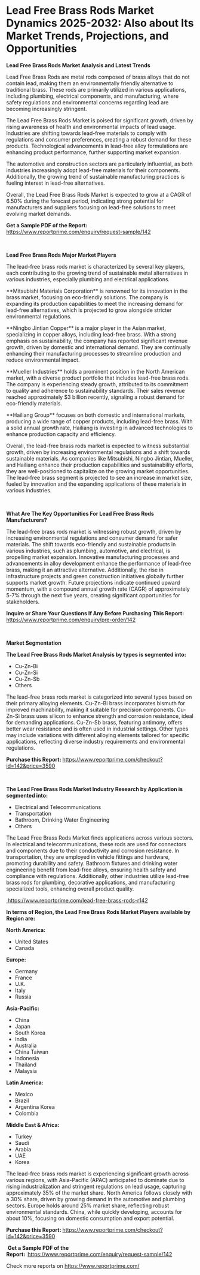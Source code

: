 <p><h1>Lead Free Brass Rods Market Dynamics 2025-2032: Also about Its Market Trends, Projections, and Opportunities</h1></p><p><strong>Lead Free Brass Rods Market Analysis and Latest Trends</strong></p>
<p><p>Lead Free Brass Rods are metal rods composed of brass alloys that do not contain lead, making them an environmentally friendly alternative to traditional brass. These rods are primarily utilized in various applications, including plumbing, electrical components, and manufacturing, where safety regulations and environmental concerns regarding lead are becoming increasingly stringent. </p><p>The Lead Free Brass Rods Market is poised for significant growth, driven by rising awareness of health and environmental impacts of lead usage. Industries are shifting towards lead-free materials to comply with regulations and consumer preferences, creating a robust demand for these products. Technological advancements in lead-free alloy formulations are enhancing product performance, further supporting market expansion. </p><p>The automotive and construction sectors are particularly influential, as both industries increasingly adopt lead-free materials for their components. Additionally, the growing trend of sustainable manufacturing practices is fueling interest in lead-free alternatives. </p><p>Overall, the Lead Free Brass Rods Market is expected to grow at a CAGR of 6.50% during the forecast period, indicating strong potential for manufacturers and suppliers focusing on lead-free solutions to meet evolving market demands.</p></p>
<p><strong>Get a Sample PDF of the Report:&nbsp;</strong> <a href="https://www.reportprime.com/enquiry/request-sample/142?utm_campaign=3559&utm_medium=2&utm_source=Github&utm_content=ia&utm_term=18032025&utm_id=lead-free-brass-rods">https://www.reportprime.com/enquiry/request-sample/142</a></p>
<p>&nbsp;</p>
<p><strong>Lead Free Brass Rods Major Market Players</strong></p>
<p><p>The lead-free brass rods market is characterized by several key players, each contributing to the growing trend of sustainable metal alternatives in various industries, especially plumbing and electrical applications.</p><p>**Mitsubishi Materials Corporation** is renowned for its innovation in the brass market, focusing on eco-friendly solutions. The company is expanding its production capabilities to meet the increasing demand for lead-free alternatives, which is projected to grow alongside stricter environmental regulations.</p><p>**Ningbo Jintian Copper** is a major player in the Asian market, specializing in copper alloys, including lead-free brass. With a strong emphasis on sustainability, the company has reported significant revenue growth, driven by domestic and international demand. They are continually enhancing their manufacturing processes to streamline production and reduce environmental impact.</p><p>**Mueller Industries** holds a prominent position in the North American market, with a diverse product portfolio that includes lead-free brass rods. The company is experiencing steady growth, attributed to its commitment to quality and adherence to sustainability standards. Their sales revenue reached approximately $3 billion recently, signaling a robust demand for eco-friendly materials.</p><p>**Hailiang Group** focuses on both domestic and international markets, producing a wide range of copper products, including lead-free brass. With a solid annual growth rate, Hailiang is investing in advanced technologies to enhance production capacity and efficiency.</p><p>Overall, the lead-free brass rods market is expected to witness substantial growth, driven by increasing environmental regulations and a shift towards sustainable materials. As companies like Mitsubishi, Ningbo Jintian, Mueller, and Hailiang enhance their production capabilities and sustainability efforts, they are well-positioned to capitalize on the growing market opportunities. The lead-free brass segment is projected to see an increase in market size, fueled by innovation and the expanding applications of these materials in various industries.</p></p>
<p>&nbsp;</p>
<p><strong>What Are The Key Opportunities For Lead Free Brass Rods Manufacturers?</strong></p>
<p><p>The lead-free brass rods market is witnessing robust growth, driven by increasing environmental regulations and consumer demand for safer materials. The shift towards eco-friendly and sustainable products in various industries, such as plumbing, automotive, and electrical, is propelling market expansion. Innovative manufacturing processes and advancements in alloy development enhance the performance of lead-free brass, making it an attractive alternative. Additionally, the rise in infrastructure projects and green construction initiatives globally further supports market growth. Future projections indicate continued upward momentum, with a compound annual growth rate (CAGR) of approximately 5-7% through the next five years, creating significant opportunities for stakeholders.</p></p>
<p><strong>Inquire or Share Your Questions If Any Before Purchasing This Report:</strong> <a href="https://www.reportprime.com/enquiry/pre-order/142?utm_campaign=3559&utm_medium=2&utm_source=Github&utm_content=ia&utm_term=18032025&utm_id=lead-free-brass-rods">https://www.reportprime.com/enquiry/pre-order/142</a></p>
<p>&nbsp;</p>
<p><strong>Market Segmentation</strong></p>
<p><strong>The Lead Free Brass Rods Market Analysis by types is segmented into:</strong></p>
<p><ul><li>Cu-Zn-Bi</li><li>Cu-Zn-Si</li><li>Cu-Zn-Sb</li><li>Others</li></ul></p>
<p><p>The lead-free brass rods market is categorized into several types based on their primary alloying elements. Cu-Zn-Bi brass incorporates bismuth for improved machinability, making it suitable for precision components. Cu-Zn-Si brass uses silicon to enhance strength and corrosion resistance, ideal for demanding applications. Cu-Zn-Sb brass, featuring antimony, offers better wear resistance and is often used in industrial settings. Other types may include variations with different alloying elements tailored for specific applications, reflecting diverse industry requirements and environmental regulations.</p></p>
<p><strong>Purchase this Report:&nbsp;</strong><a href="https://www.reportprime.com/checkout?id=142&price=3590&utm_campaign=3559&utm_medium=2&utm_source=Github&utm_content=ia&utm_term=18032025&utm_id=lead-free-brass-rods">https://www.reportprime.com/checkout?id=142&price=3590</a></p>
<p>&nbsp;</p>
<p><strong>The Lead Free Brass Rods Market Industry Research by Application is segmented into:</strong></p>
<p><ul><li>Electrical and Telecommunications</li><li>Transportation</li><li>Bathroom, Drinking Water Engineering</li><li>Others</li></ul></p>
<p><p>The Lead Free Brass Rods Market finds applications across various sectors. In electrical and telecommunications, these rods are used for connectors and components due to their conductivity and corrosion resistance. In transportation, they are employed in vehicle fittings and hardware, promoting durability and safety. Bathroom fixtures and drinking water engineering benefit from lead-free alloys, ensuring health safety and compliance with regulations. Additionally, other industries utilize lead-free brass rods for plumbing, decorative applications, and manufacturing specialized tools, enhancing overall product quality.</p></p>
<p><a href="https://www.reportprime.com/lead-free-brass-rods-r142?utm_campaign=3559&utm_medium=2&utm_source=Github&utm_content=ia&utm_term=18032025&utm_id=lead-free-brass-rods">&nbsp;https://www.reportprime.com/lead-free-brass-rods-r142</a></p>
<p><strong>In terms of Region, the Lead Free Brass Rods Market Players available by Region are:</strong></p>
<p>
    <p> <strong> North America: </strong>
        <ul>
            <li>United States</li>
            <li>Canada</li>
        </ul>
        </p> 
    <p> <strong> Europe: </strong>
        <ul>
            <li>Germany</li>
            <li>France</li>
            <li>U.K.</li>
            <li>Italy</li>
            <li>Russia</li>
        </ul>
        </p> 
    <p> <strong> Asia-Pacific: </strong>
        <ul>
            <li>China</li>
            <li>Japan</li>
            <li>South Korea</li>
            <li>India</li>
            <li>Australia</li>
            <li>China Taiwan</li>
            <li>Indonesia</li>
            <li>Thailand</li>
            <li>Malaysia</li>
        </ul>
        </p> 
    <p> <strong> Latin America: </strong>
        <ul>
            <li>Mexico</li>
            <li>Brazil</li>
            <li>Argentina Korea</li>
            <li>Colombia</li>
        </ul>
        </p> 
    <p> <strong> Middle East & Africa: </strong>
        <ul>
            <li>Turkey</li>
            <li>Saudi</li>
            <li>Arabia</li>
            <li>UAE</li>
            <li>Korea</li>
        </ul>
    </p>
    </p>
<p><p>The lead-free brass rods market is experiencing significant growth across various regions, with Asia-Pacific (APAC) anticipated to dominate due to rising industrialization and stringent regulations on lead usage, capturing approximately 35% of the market share. North America follows closely with a 30% share, driven by growing demand in the automotive and plumbing sectors. Europe holds around 25% market share, reflecting robust environmental standards. China, while quickly developing, accounts for about 10%, focusing on domestic consumption and export potential.</p></p>
<p><strong>Purchase this Report: </strong><a href="https://www.reportprime.com/checkout?id=142&price=3590&utm_campaign=3559&utm_medium=2&utm_source=Github&utm_content=ia&utm_term=18032025&utm_id=lead-free-brass-rods">https://www.reportprime.com/checkout?id=142&price=3590</a></p>
<p>&nbsp;<strong>Get a Sample PDF of the Report:&nbsp;&nbsp;</strong><a href="https://www.reportprime.com/enquiry/request-sample/142?utm_campaign=3559&utm_medium=2&utm_source=Github&utm_content=ia&utm_term=18032025&utm_id=lead-free-brass-rods">https://www.reportprime.com/enquiry/request-sample/142</a></p>
<p><strong></strong></p>
<p>Check more reports on <a href="https://www.reportprime.com/?utm_campaign=3559&utm_medium=2&utm_source=Github&utm_content=ia&utm_term=18032025&utm_id=lead-free-brass-rods">https://www.reportprime.com/</a></p>